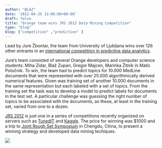 ```yaml
---
author: "BLAZ"
date: '2012-04-25 13:08:00+00:00'
draft: false
title: "Orange team wins JRS 2012 Data Mining Competition"
type: "blog"
blog: ["competition" ,"prediction" ]
---
```


Lead by Jure Žbontar, the team from University of Ljubljana wins over 126 other entrants in an [international competition in predictive data analytics](http://tunedit.org/challenge/JRS12Contest?m=summary).

Jure’s team consisted of several Orange developers and computer science students: Miha Zidar, Blaž Zupan, Gregor Majcen, Marinka Žitnik in Matic Potočnik. To win, the team had to predict topics for 10.000 MedLine documents that were represented with over 25.000 algorithmically derived numerical features. Given was training set of another 10.000 documents in the same representation but each labeled with a set of topics. From the training set the task was to develop a model to predict labels for documents in the test set. A particular challenge was guessing the right number of topics to be associated with the documents, as these, at least in the training set, varied from one to a dozen.

[JRS 2012](http://tunedit.org/challenge/JRS12Contest) is just one in a series of competitions recently organized on servers such as [TunedIT](http://tunedit.org/) and [Kaggle](http://www.kaggle.com/). The price for winning was $1000 and a trip to [Joint Rough Set Symposium](http://sist.swjtu.edu.cn/JRS2012/) in Chengdu, China, to present a winning strategy and developed data mining techiques.

![](/images/2012/04/25/2012-jrs-leaderboard-final.png__600x415_q95_crop_upscale.png)

